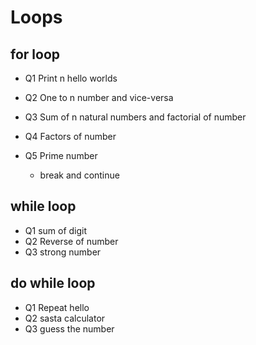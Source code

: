 # Loops 

## for loop

- Q1 Print n hello worlds
- Q2  One to n number and vice-versa
- Q3 Sum of n natural numbers and factorial of number
- Q4 Factors of number
- Q5 Prime number

  - break and continue

## while loop
- Q1 sum of digit
- Q2 Reverse of number
- Q3 strong number

## do while loop

- Q1 Repeat hello
- Q2 sasta calculator
- Q3 guess the number
